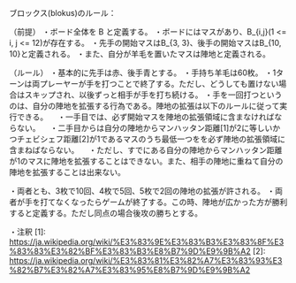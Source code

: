 ブロックス(blokus)のルール：

（前提）
・ボード全体を B と定義する。
・ボードにはマスがあり、B_{i,j}(1 <= i, j <= 12)が存在する。
・先手の開始マスはB_{3, 3}、後手の開始マスはB_{10, 10}と定義される。
・また、自分が羊毛を置いたマスは陣地と定義される。

（ルール）
・基本的に先手は赤、後手青とする。
・手持ち羊毛は60枚。
・1ターンは両プレーヤーが手を打つことで終了する。ただし、どうしても置けない場合はスキップされ、以後ずっと相手が手を打ち続ける。
・手を一回打つというのは、自分の陣地を拡張する行為である。陣地の拡張は以下のルールに従って実行できる。
　・一手目では、必ず開始マスを陣地の拡張領域に含まなければならない。
　・二手目からは自分の陣地からマンハッタン距離[1]が2に等しいかつチェビシェフ距離[2]が1であるマスのうち最低一つをを必ず陣地の拡張領域に含まねばならない。
　・ただし、すでにある自分の陣地からマンハッタン距離が1のマスに陣地を拡張することはできない。また、相手の陣地に重ねて自分の陣地を拡張することは出来ない。

・両者とも、3枚で10回、4枚で5回、5枚で2回の陣地の拡張が許される。
・両者が手を打てなくなったらゲームが終了する。この時、陣地が広かった方が勝利すると定義する。ただし同点の場合後攻の勝ちとする。

・注釈
 [1]: https://ja.wikipedia.org/wiki/%E3%83%9E%E3%83%B3%E3%83%8F%E3%83%83%E3%82%BF%E3%83%B3%E8%B7%9D%E9%9B%A2
 [2]: https://ja.wikipedia.org/wiki/%E3%83%81%E3%82%A7%E3%83%93%E3%82%B7%E3%82%A7%E3%83%95%E8%B7%9D%E9%9B%A2
